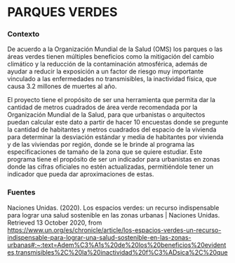 # PARQUES VERDES

### Contexto
De acuerdo a la Organización Mundial de la Salud (OMS) los parques o las áreas verdes tienen múltiples beneficios como la mitigación del cambio climático y la reducción de la contaminación atmosférica, además de ayudar a reducir la exposición a un factor de riesgo muy importante vinculado a las enfermedades no transmisibles, la inactividad física, que causa 3.2 millones de muertes al año.
 
El proyecto tiene el propósito de ser una herramienta que permita dar la cantidad de metros cuadrados de área verde recomendada por la Organización Mundial de la Salud, para que urbanistas o arquitectos puedan calcular este dato a partir de hacer 10 encuestas donde se pregunte la cantidad de habitantes y metros cuadrados del espacio de la vivienda para determinar la desviación estándar y media de habitantes por vivienda y de las viviendas por región, donde se le brinde al programa las especificaciones de tamaño de la zona que se quiere estudiar. Este programa tiene el propósito de ser un indicador para urbanistas en zonas donde las cifras oficiales no estén actualizadas, permitiéndole tener un indicador que pueda dar aproximaciones de estas.

### Fuentes
Naciones Unidas. (2020). Los espacios verdes: un recurso indispensable para lograr una salud sostenible en las zonas urbanas | Naciones Unidas. Retrieved 13 October 2020, from https://www.un.org/es/chronicle/article/los-espacios-verdes-un-recurso-indispensable-para-lograr-una-salud-sostenible-en-las-zonas-urbanas#:~:text=Adem%C3%A1s%20de%20los%20beneficios%20evidentes,transmisibles%2C%20la%20inactividad%20f%C3%ADsica%2C%20que
